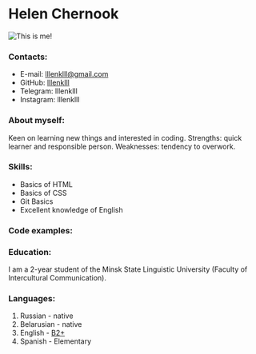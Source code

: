 # Helen Chernook
![This is me!](https://github.com/lllenklll/rsschool-cv/blob/gh-pages/photo_2021-12-26_22-42-43.jpg)
### Contacts:
- E-mail: lllenklll@gmail.com
- GitHub: [lllenklll](https://github.com/lllenklll)
- Telegram: lllenklll
- Instagram: lllenklll
### About myself:
Keen on learning new things and interested in coding. 
Strengths: quick learner and responsible person. 
Weaknesses: tendency to overwork.
### Skills:
- Basics of HTML
- Basics of CSS
- Git Basics
- Excellent knowledge of English
### Code examples:

### Education:
I am a 2-year student of the Minsk State Linguistic University (Faculty of Intercultural Communication).
### Languages:
1. Russian - native
2. Belarusian - native
3. English - [B2+](https://training.epam.com/UserProfile#!/Main/?lang=ru)
4. Spanish - Elementary
